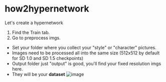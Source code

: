 # how2hypernetwork

Let's create a hypernetwork

1. Find the Train tab.
2. Go to preprocess imgs.
- Set your folder where you collect your "style" or "character" pictures.
- Images need to be processed all into the same size (512x512 by default for SD 1.0 and SD 1.5 checkpoints)
- Output folder just "output" is good, you'll find your fixed resolution imgs here.
- They will be your **dataset**
![image](https://github.com/user-attachments/assets/b1caa808-1104-434d-8431-f881766fbaae)

